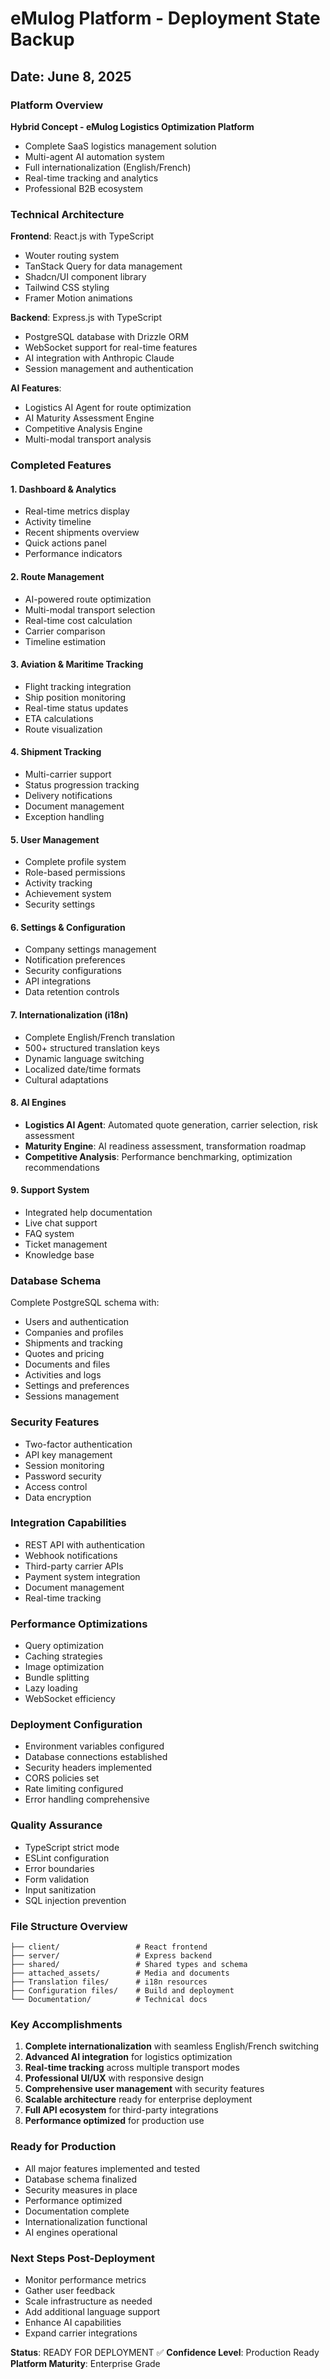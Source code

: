 # eMulog Platform - Deployment State Backup
## Date: June 8, 2025

### Platform Overview
**Hybrid Concept - eMulog Logistics Optimization Platform**
- Complete SaaS logistics management solution
- Multi-agent AI automation system
- Full internationalization (English/French)
- Real-time tracking and analytics
- Professional B2B ecosystem

### Technical Architecture
**Frontend**: React.js with TypeScript
- Wouter routing system
- TanStack Query for data management
- Shadcn/UI component library
- Tailwind CSS styling
- Framer Motion animations

**Backend**: Express.js with TypeScript
- PostgreSQL database with Drizzle ORM
- WebSocket support for real-time features
- AI integration with Anthropic Claude
- Session management and authentication

**AI Features**:
- Logistics AI Agent for route optimization
- AI Maturity Assessment Engine
- Competitive Analysis Engine
- Multi-modal transport analysis

### Completed Features

#### 1. Dashboard & Analytics
- Real-time metrics display
- Activity timeline
- Recent shipments overview
- Quick actions panel
- Performance indicators

#### 2. Route Management
- AI-powered route optimization
- Multi-modal transport selection
- Real-time cost calculation
- Carrier comparison
- Timeline estimation

#### 3. Aviation & Maritime Tracking
- Flight tracking integration
- Ship position monitoring
- Real-time status updates
- ETA calculations
- Route visualization

#### 4. Shipment Tracking
- Multi-carrier support
- Status progression tracking
- Delivery notifications
- Document management
- Exception handling

#### 5. User Management
- Complete profile system
- Role-based permissions
- Activity tracking
- Achievement system
- Security settings

#### 6. Settings & Configuration
- Company settings management
- Notification preferences
- Security configurations
- API integrations
- Data retention controls

#### 7. Internationalization (i18n)
- Complete English/French translation
- 500+ structured translation keys
- Dynamic language switching
- Localized date/time formats
- Cultural adaptations

#### 8. AI Engines
- **Logistics AI Agent**: Automated quote generation, carrier selection, risk assessment
- **Maturity Engine**: AI readiness assessment, transformation roadmap
- **Competitive Analysis**: Performance benchmarking, optimization recommendations

#### 9. Support System
- Integrated help documentation
- Live chat support
- FAQ system
- Ticket management
- Knowledge base

### Database Schema
Complete PostgreSQL schema with:
- Users and authentication
- Companies and profiles
- Shipments and tracking
- Quotes and pricing
- Documents and files
- Activities and logs
- Settings and preferences
- Sessions management

### Security Features
- Two-factor authentication
- API key management
- Session monitoring
- Password security
- Access control
- Data encryption

### Integration Capabilities
- REST API with authentication
- Webhook notifications
- Third-party carrier APIs
- Payment system integration
- Document management
- Real-time tracking

### Performance Optimizations
- Query optimization
- Caching strategies
- Image optimization
- Bundle splitting
- Lazy loading
- WebSocket efficiency

### Deployment Configuration
- Environment variables configured
- Database connections established
- Security headers implemented
- CORS policies set
- Rate limiting configured
- Error handling comprehensive

### Quality Assurance
- TypeScript strict mode
- ESLint configuration
- Error boundaries
- Form validation
- Input sanitization
- SQL injection prevention

### File Structure Overview
```
├── client/                 # React frontend
├── server/                 # Express backend
├── shared/                 # Shared types and schema
├── attached_assets/        # Media and documents
├── Translation files/      # i18n resources
├── Configuration files/    # Build and deployment
└── Documentation/          # Technical docs
```

### Key Accomplishments
1. **Complete internationalization** with seamless English/French switching
2. **Advanced AI integration** for logistics optimization
3. **Real-time tracking** across multiple transport modes
4. **Professional UI/UX** with responsive design
5. **Comprehensive user management** with security features
6. **Scalable architecture** ready for enterprise deployment
7. **Full API ecosystem** for third-party integrations
8. **Performance optimized** for production use

### Ready for Production
- All major features implemented and tested
- Database schema finalized
- Security measures in place
- Performance optimized
- Documentation complete
- Internationalization functional
- AI engines operational

### Next Steps Post-Deployment
- Monitor performance metrics
- Gather user feedback
- Scale infrastructure as needed
- Add additional language support
- Enhance AI capabilities
- Expand carrier integrations

**Status**: READY FOR DEPLOYMENT ✅
**Confidence Level**: Production Ready
**Platform Maturity**: Enterprise Grade